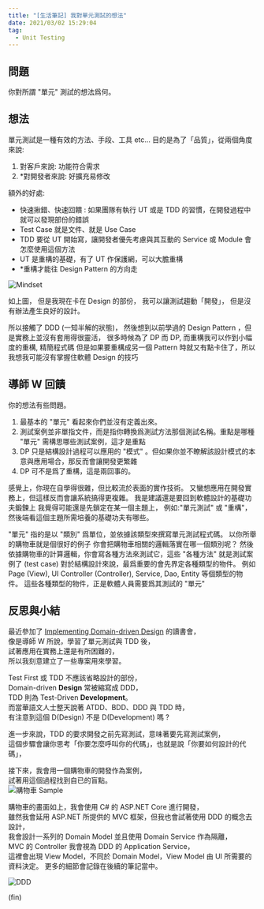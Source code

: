 ```yaml
---
title: "[生活筆記] 我對單元測試的想法"
date: 2021/03/02 15:29:04
tag:
  - Unit Testing
---
```

## 問題

你對所謂 "單元" 測試的想法爲何。

## 想法

單元測試是一種有效的方法、手段、工具 etc…
目的是為了「品質」，從兩個角度來說:

1. 對客戶來說: 功能符合需求
2. *對開發者來說: 好擴充易修改

額外的好處:

- 快速揪錯、快速回饋 : 如果團隊有執行 UT 或是 TDD 的習慣，在開發過程中就可以發現部份的錯誤
- Test Case 就是文件、就是 Use Case
- TDD 要從 UT 開始寫，讓開發者優先考慮與其互動的 Service 或 Module 會怎麼使用這個方法
- UT 是重構的基礎，有了 UT 作保護網，可以大膽重構
- *重構才能往 Design Pattern 的方向走

![Mindset](https://i.imgur.com/WbIlLiz.jpg)

如上圖，
但是我現在卡在 Design 的部份，
我可以讓測試趨動「開發」，
但是沒有辦法產生良好的設計。

所以接觸了 DDD (一知半解的狀態)，
然後想到以前學過的 Design Pattern ，但是實務上並沒有套用得很靈活，
很多時候為了 DP 而 DP, 而重構我可以作到小幅度的重構, 精簡程式碼
但是如果要重構成另一個 Pattern 時就又有點卡住了，所以我想我可能沒有掌握住軟體 Design 的技巧

## 導師 W 回饋

你的想法有些問題。

1. 最基本的 "單元" 看起來你們並沒有定義出來。
2. 測試案例並非單指文件，而是指你轉換爲測試方法那個測試名稱。重點是哪種 "單元" 需構思哪些測試案例，這才是重點
3. DP 只是結構設計過程可以應用的 "模式" 。但如果你並不瞭解該設計模式的本意與應用場合，那反而會讓開發更繁雜
4. DP 可不是爲了重構，這是兩回事的。

感覺上，你現在自學得很雜，但比較流於表面的實作技術。
又蠻想應用在開發實務上，但這樣反而會讓系統搞得更複雜。
我是建議還是要回到軟體設計的基礎功夫鍛鍊上
我覺得可能還是先鎖定在某一個主題上，
例如:"單元測試" 或 "重構"，然後端看這個主題所需培養的基礎功夫有哪些。

"單元" 指的是以 "類別" 爲單位，並依據該類型來撰寫單元測試程式碼。
以你所舉的購物車就是個很好的例子
你會把購物車相關的邏輯落實在哪一個類別呢？
然後依據購物車的計算邏輯，你會寫各種方法來測試它，這些 "各種方法" 就是測試案例了 (test case)
對於結構設計來說，最爲重要的會先界定各種類型的物件。
例如 Page (View), UI Controller (Controller), Service, Dao, Entity 等個類型的物件。
這些各種類型的物件，正是軟體人員需要爲其測試的 "單元"

## 反思與小結

最近參加了 [Implementing Domain-driven Design](https://www.tenlong.com.tw/products/9787121224485) 的讀書會，  
像是導師 W 所說，學習了單元測試與 TDD 後，  
試著應用在實務上還是有所困難的，  
所以我刻意建立了一些專案用來學習。  

Test First 或 TDD 不應該省略設計的部份，  
Domain-driven **Design** 常被縮寫成 DDD，  
TDD 則為 Test-Driven **Development**。  
而當華語文人士整天說著 ATDD、BDD、DDD 與 TDD 時，  
有注意到這個 D(Design) 不是 D(Development) 嗎 ?  

進一步來說，TDD 的要求開發之前先寫測試，意味著要先寫測試案例，  
這個步驟會讓你思考「你要怎麼呼叫你的代碼」，也就是說「你要如何設計的代碼」，  

接下來，我會用一個購物車的開發作為案例，  
試著用這個過程找到自已的盲點。  
![購物車 Sample](/images/2021/unittest_mindset_for_me_sample.jpg)  

購物車的畫面如上，我會使用 C# 的 ASP.NET Core 進行開發，  
雖然我會延用 ASP.NET 所提供的 MVC 框架，但我也會試著使用 DDD 的概念去設計，  
我會設計一系列的 Domain Model 並且使用 Domain Service 作為隔離，  
MVC 的 Controller 我會視為 DDD 的 Application Service，  
這裡會出現 View Model，不同於 Domain Model，View Model 由 UI 所需要的資料決定。
更多的細節會記錄在後續的筆記當中。

![DDD](/images/2021/unittest_mindset_for_me_ddd.jpg)  

(fin)
